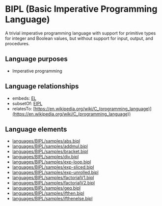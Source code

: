 # BIPL (Basic Imperative Programming Language)
A trivial imperative programming language with support for primitive types for integer and Boolean values, but without support for input, output, and procedures.
## Language purposes
* Imperative programming
## Language relationships
* embeds: [EL](languages/el.html)
* subsetOf: [EIPL](languages/eipl.html)
* relatesTo: [https://en.wikipedia.org/wiki/C_(programming_language)](https://en.wikipedia.org/wiki/C_(programming_language))
## Language elements
* [languages/BIPL/samples/abs.bipl](https://github.com/softlang/yas/blob/master/languages/BIPL/samples/abs.bipl)
* [languages/BIPL/samples/addmul.bipl](https://github.com/softlang/yas/blob/master/languages/BIPL/samples/addmul.bipl)
* [languages/BIPL/samples/bracket.bipl](https://github.com/softlang/yas/blob/master/languages/BIPL/samples/bracket.bipl)
* [languages/BIPL/samples/div.bipl](https://github.com/softlang/yas/blob/master/languages/BIPL/samples/div.bipl)
* [languages/BIPL/samples/exp-loop.bipl](https://github.com/softlang/yas/blob/master/languages/BIPL/samples/exp-loop.bipl)
* [languages/BIPL/samples/exp-sliced.bipl](https://github.com/softlang/yas/blob/master/languages/BIPL/samples/exp-sliced.bipl)
* [languages/BIPL/samples/exp-unrolled.bipl](https://github.com/softlang/yas/blob/master/languages/BIPL/samples/exp-unrolled.bipl)
* [languages/BIPL/samples/factorialV1.bipl](https://github.com/softlang/yas/blob/master/languages/BIPL/samples/factorialV1.bipl)
* [languages/BIPL/samples/factorialV2.bipl](https://github.com/softlang/yas/blob/master/languages/BIPL/samples/factorialV2.bipl)
* [languages/BIPL/samples/geq.bipl](https://github.com/softlang/yas/blob/master/languages/BIPL/samples/geq.bipl)
* [languages/BIPL/samples/ifthen.bipl](https://github.com/softlang/yas/blob/master/languages/BIPL/samples/ifthen.bipl)
* [languages/BIPL/samples/ifthenelse.bipl](https://github.com/softlang/yas/blob/master/languages/BIPL/samples/ifthenelse.bipl)
